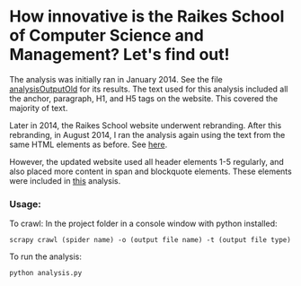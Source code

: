 # How innovative is the Raikes School of Computer Science and Management? Let's find out!

The analysis was initially ran in January 2014. See the file [analysisOutputOld](analysisResults/analysisOutput_Old.txt) for its results.
The text used for this analysis included all the anchor, paragraph, H1, and H5 tags on the website. This covered the majority of text.

Later in 2014, the Raikes School website underwent rebranding. After this rebranding, in August 2014, I  ran the analysis again using the text from the same HTML elements as before. See [here](analysisResults/analysisOutput_RebrandingOldTags.txt).

However, the updated website used all header elements 1-5 regularly, and also placed more content in span and blockquote elements. These elements were included in [this](analysisResults/analysisOutput_RebrandingMoreTags) analysis.


### Usage:

To crawl:
In the project folder in a console window with python installed:
```
scrapy crawl (spider name) -o (output file name) -t (output file type)
```
To run the analysis:
```
python analysis.py
```
